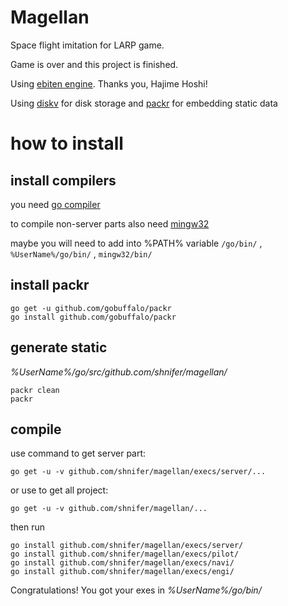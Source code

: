 # Magellan

Space flight imitation for LARP game.

Game is over and this project is finished.

Using [ebiten engine](https://github.com/hajimehoshi/ebiten). Thanks you, Hajime Hoshi!

Using [diskv](https://github.com/peterbourgon/diskv) for disk storage and [packr](https://github.com/gobuffalo/packr) for embedding static data

# how to install

## install compilers

you need [go compiler](https://dl.google.com/go/go1.10.3.windows-386.msi)

to compile non-server parts also need [mingw32](https://sourceforge.net/projects/mingw/files/Installer/mingw-get-setup.exe/download)

maybe you will need to add into %PATH% variable `/go/bin/` , `%UserName%/go/bin/` , `mingw32/bin/`

## install packr

```
go get -u github.com/gobuffalo/packr
go install github.com/gobuffalo/packr
```
## generate static

_%UserName%/go/src/github.com/shnifer/magellan/_
```
packr clean
packr
```

## compile

use command to get server part:

`go get -u -v github.com/shnifer/magellan/execs/server/...`

or use to get all project:

`go get -u -v github.com/shnifer/magellan/...`

then run

```
go install github.com/shnifer/magellan/execs/server/
go install github.com/shnifer/magellan/execs/pilot/
go install github.com/shnifer/magellan/execs/navi/
go install github.com/shnifer/magellan/execs/engi/
```

Congratulations! You got your exes in _%UserName%/go/bin/_
